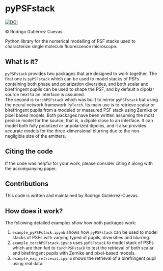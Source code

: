 # pyPSFstack

[![DOI](https://zenodo.org/badge/449654051.svg)](https://zenodo.org/doi/10.5281/zenodo.10069030)

© Rodrigo Gutiérrez Cuevas

Python library for the numerical modelling of PSF stacks used to 
characterize single molecule fluorescence microscope.

## What is it?

`pyPSFstack` provides two packages that are designed to work together.
The first one is `pyPSFstack` which can be used to model stacks
of PSFs containing both phase and polarization diversities, and both
scalar and birefringent pupils can be used to shape the PSF, and 
by default a dipolar source next to an interface is assumed.  
The second is `torchPSFstack` which was built to mirror `pyPSFstack`
but using the neural network framework `PyTorch`. Its main use is
to retrieve scalar or birefringent pupils from a modeled or 
measured PSF stack using Zernike or pixel based models. 
Both packages have been written assuming the most precise model for the 
source, that is, a dipole close to an interface. It can model both 
fully polarized or unpolarized dipoles, and it also provides
accurate models for the three-dimensional blurring due to the 
non-negligible size of the emitters.

## Citing the code

If the code was helpful for your work, please consider citing it along with the accompanying paper.

## Contributions 

This code is written and maintained by Rodrigo Gutiérrez-Cuevas.

## How does it work?

The following detailed examples show how both packages work:
1. `example_pyPSFstack.ipynb` shows how `pyPSFstack` can be used to model 
stacks of PSFs with varying typed of pupils, diversities and blurring.
2. `example_torchPSFstack.ipynb` uses `pyPSFstack` to model stack of PSFs
which are then fed to `torchPSFstack` to test the retrieval of both 
scalar and birefringent pupils with Zernike and pixel-based models.
3. `example_exp_retrieval.ipynb` shows the retrieval of a birefringent 
pupil using real data. 
